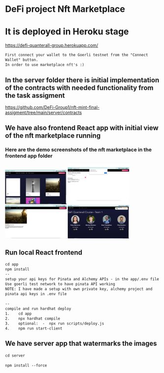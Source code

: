 # DeFi project Nft Marketplace

# It is deployed in Heroku stage
https://defi-quanterall-group.herokuapp.com/
```
First connect your wallet to the Goerli testnet from the "Connect Wallet" button.
In order to use marketplace nft's :)
```

## In the server folder there is initial implementation of the contracts with needed functionality from the task assigment
https://github.com/DeFi-Group1/nft-mint-final-assigment/tree/main/server/contracts

## We have also frontend React app with initial view of the nft marketplace running
### Here are the demo screenshots of the nft marketplace in the frontend app folder

<img src="https://github.com/DeFi-Group1/nft-mint-final-assigment/blob/main/demo/view%20nfts.png?raw=true" alt="view nft marketplace" width="200"> <img src="https://github.com/DeFi-Group1/nft-mint-final-assigment/blob/main/demo/list%20nft.png?raw=true" alt="sell nft" width="200"> <img src="https://github.com/DeFi-Group1/nft-mint-final-assigment/blob/main/demo/view%20selected%20nft.png?raw=true" alt="view selected" width="200"> <img src="https://github.com/DeFi-Group1/nft-mint-final-assigment/blob/main/demo/group%201.png?raw=true" alt="developers" width="200">


## Run local React frontend
```
cd app
npm install
--
setup your api keys for Pinata and Alchemy APIs - in the app/.env file
Use goerli test network to have pinata API working
NOTE: I have made a setup with own private key, alchemy project and pinata api keys in .env file

--
compile and run hardhat deploy
1.    cd app
2.    npx hardhat compile
3.    optional:  -  npx run scripts/deploy.js
4.    npm run start-client
```

## We have server app that watermarks the images

```
cd server

npm install --force
```
